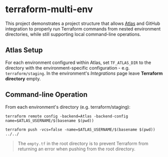# terraform-multi-env

This project demonstrates a project structure that allows
[Atlas](hashicorp.com/atlas.html) and GitHub integration
to properly run Terraform commands from nested environment
directories, while still supporting local command-line
operations.

## Atlas Setup

For each environment configured within Atlas, set
`TF_ATLAS_DIR` to the directory with the environment-specific
configuration - e.g. `terraform/staging`. In the environment's
_Integrations_ page leave **Terraform directory** empty.

## Command-line Operation

From each environment's directory (e.g. terraform/staging):

`terraform remote config -backend=Atlas -backend-config name=$ATLAS_USERNAME/$(basename $(pwd))`

`terraform push -vcs=false -name=$ATLAS_USERNAME/$(basename $(pwd)) ../../`

> The `empty.tf` in the root directory is to prevent Terraform
from returning an error when pushing from the root directory.
